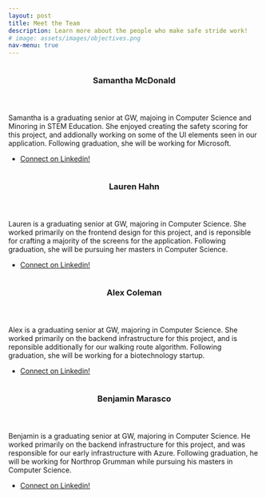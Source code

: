 ```yaml
---
layout: post
title: Meet the Team
description: Learn more about the people who make safe stride work!
# image: assets/images/objectives.png
nav-menu: true
---
```


<section id="two" class="spotlights">
	<section>
		<!-- <a href="https://docs.google.com/document/d/1hXZ1PhJKaMEWy9YVW8ofDcEMXxXo-6OEnfgAac0eE4Q/edit?usp=sharing" class="image"> -->
			<img src="{% link assets/images/sam.jpg %}" alt="" data-position="center center" />
		<!-- </a> -->
		<div class="content">
			<div class="inner">
				<header class="major">
					<h3>Samantha McDonald</h3>
				</header>
				<p>Samantha is a graduating senior at GW, majoing in Computer Science and Minoring in STEM Education. 
                She enjoyed creating the safety scoring for this project, and addionally working on some of the UI elements 
                seen in our application. Following graduation, she will be working for Microsoft. </p>
                <ul class="actions">
					<li><a href="https://www.linkedin.com/in/samantha-n-mcdonald/" class="button">Connect on Linkedin!</a></li>
				</ul>
			</div>
		</div>
	</section>
	<section>
		<!-- <a href="https://docs.google.com/document/d/1Z3GaCVfoqDVgOD4r9svpZDQ1_c4aR1e0_WjtMTTVO1w/edit?usp=sharing" class="image"> -->
			<img src="{% link assets/images/lauren.jpg %}" alt="" data-position="top center" />
		<!-- </a> -->
		<div class="content">
			<div class="inner">
				<header class="major">
					<h3>Lauren Hahn</h3>
				</header>
				<p>Lauren is a graduating senior at GW, majoring in Computer Science. She worked primarily on the frontend design 
                for this project, and is reponsible for crafting a majority of the screens for the application. Following graduation, 
                she will be pursuing her masters in Computer Science. </p>
                <ul class="actions">
					<li><a href="https://www.linkedin.com/in/lauren-hahn-241b8417a/" class="button">Connect on Linkedin!</a></li>
				</ul>
			</div>
		</div>
	</section>
	<section>
		<!-- <a href="https://docs.google.com/document/d/1k4OAe663G6DjW1-O7GUH0_caDw0-iNiLTysffpz2aws/edit?usp=sharing" class="image"> -->
			<img src="{% link assets/images/alex.jpeg %}" alt="" data-position="25% 25%" />
		<!-- </a> -->
		<div class="content">
			<div class="inner">
				<header class="major">
					<h3>Alex Coleman</h3>
				</header>
				<p>Alex is a graduating senior at GW, majoring in Computer Science. She worked primarily on the backend 
                infrastructure for this project, and is reponsible additionally for our walking route algorithm. Following 
                graduation, she will be working for a biotechnology startup. </p>
				<ul class="actions">
					<li><a href="https://www.linkedin.com/in/alex-coleman-2949561b8/" class="button">Connect on Linkedin!</a></li>
				</ul>
			</div>
		</div>
	</section>
	<section>
		<!-- <a href="https://docs.google.com/document/d/1Ztgss0Eu8udwcbOlt7Ct2rp_j54H75A0XqHyf01gsBQ/edit?usp=sharing" class="image"> -->
			<img src="{% link assets/images/ben.jpeg %}" alt="" data-position="top center" />
		<!-- </a> -->
		<div class="content">
			<div class="inner">
				<header class="major">
					<h3>Benjamin Marasco</h3>
				</header>
				<p>Benjamin is a graduating senior at GW, majoring in Computer Science. He worked primarily on the backend 
                infrastructure for this project, and was responsible for our early infrastructure with Azure. Following 
                graduation, he will be working for Northrop Grumman while pursuing his masters in Computer Science. </p>
				<ul class="actions">
					<li><a href="https://www.linkedin.com/in/marascoben/" class="button">Connect on Linkedin!</a></li>
				</ul>
			</div>
		</div>
	</section>
</section>
